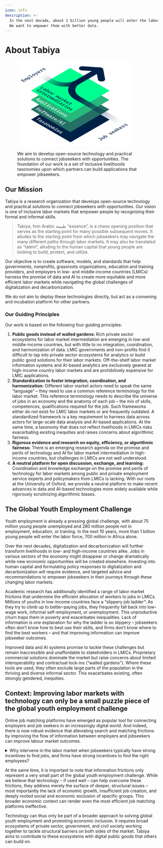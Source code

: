 ```yaml
---
icon: info
description: >-
  In the next decade, about 1 billion young people will enter the labor force.
  We want to empower them with better data.
---
```


# About Tabiya

<figure><img src="../.gitbook/assets/Tabiya_Stack_Transparent.png" alt="" width="375"><figcaption><p>We aim to develop open-source technology and practical solutions to connect jobseekers with opportunities. The foundation of our work is a set of inclusive livelihoods taxonomies upon which partners can build applications that empower jobseekers.</p></figcaption></figure>

## Our Mission

Tabiya is a research organization that develops open-source technology and practical solutions to connect jobseekers with opportunities. Our vision is one of inclusive labor markets that empower people by recognizing their formal and informal skills.&#x20;

> Tabiya, fom Arabic طبيعة “essence”, is a chess opening position that serves as the starting point for many possible subsequent moves. It alludes to the starting point from which jobseekers may navigate the many different paths through labor markets. It may also be translated as “talent”, alluding to the human capital that young people are looking to build, protect, and utilize.

Our objective is to create software, models, and standards that help governments, nonprofits, grassroots organizations, education and training providers, and employers in low- and middle-income countries (LMICs) harness the promise of data and AI to create more equitable and more efficient labor markets while navigating the global challenges of digitalization and decarbonization.&#x20;

We do not aim to deploy these technologies directly, but act as a convening and incubation platform for other partners.

### Our Guiding Principles

Our work is based on the following four guiding principles:

1. **Public goods instead of walled gardens:** Rich private sector ecosystems for labor market intermediation are emerging in low-and middle-income countries, but with little to no integration, coordination, and harmonization of data. LMIC governments and non-profits find it difficult to tap into private sector ecosystems for analytics or build public good solutions for their labor markets. Off-the-shelf labor market information systems and AI-based analytics are exclusively geared at high-income country labor markets and are prohibitively expensive for LMIC applications.
2. **Standardization to foster integration, coordination, and harmonization:** Different labor market actors need to speak the same “language” – they need to use a common reference terminology for the labor market. This reference terminology needs to describe the universe of jobs in an economy and the anatomy of each job – the mix of skills, competences, qualifications required for the job. Such frameworks either do not exist for LMIC labor markets or are frequently outdated. A standardized framework is a key requirement to harness data across actors for large-scale data analysis and AI-based applications. At the same time, a taxonomy that does not reflect livelihoods in LMICs risks exacerbating existing inequities and raises concerns about algorithmic fairness.
3. **Rigorous evidence and research on equity, efficiency, or algorithmic fairness:** There is an emerging research agenda on the promise and perils of technology and AI for labor market intermediation in high-income countries, but challenges in LMICs are not well understood.&#x20;
4. **A neutral platform for open discussion, exchange, and learning:** Coordination and knowledge exchange on the promise and perils of technology for labor markets among public and private employment service experts and policymakers from LMICs is lacking. With our roots at the University of Oxford, we provide a neutral platform to make recent advances in data and AI-based technologies more widely available while rigorously scrutinizing algorithmic biases.

## The Global Youth Employment Challenge

Youth employment is already a pressing global challenge, with about 75 million young people unemployed and 280 million people not in employment, education, or training. In the next 10 years, more than 1 billion young people will enter the labor force, 700 million in Africa alone.&#x20;

Over the next decades, digitalization and decarbonization will further transform livelihoods in low- and high-income countries alike. Jobs in various sectors of the economy might disappear or change dramatically while new economic opportunities will be created elsewhere. Investing into human capital and formulating policy responses to digitalization and decarbonization will require evidence, and targeted advice and recommendations to empower jobseekers in their journeys through these changing labor markets.&#x20;

Academic research has additionally identified a range of labor market frictions that undermine the efficient allocation of workers to jobs in LMICs. Millions of youths in low-income countries face a “slippery job ladder”: As they try to climb up to better-paying jobs, they frequently fall back into low-wage work, informal self-employment, or unemployment. This unproductive churn traps them in poverty and exacerbates inequalities. Lack of information is one explanation for why the ladder is so slippery – jobseekers often don’t know how to best use their skills, and firms don’t know where to find the best workers – and that improving information can improve jobseeker outcomes.&#x20;

Improved data and AI systems promise to tackle these challenges but remain inaccessible and unaffordable to stakeholders in LMICs. Proprietary commercial solutions dominate the market but raise concerns about limited interoperability and contractual lock-ins (“walled gardens”). Where these tools are used, they often exclude large parts of the population in the thriving and diverse informal sector. This exacerbates existing, often strongly gendered, inequities.

## Context: Improving labor markets with technology can only be a small puzzle piece of the global youth employment challenge&#x20;

Online job matching platforms have emerged as popular tool for connecting employers and job seekers in an increasingly digital world. And indeed, there is now robust evidence that alleviating search and matching frictions by improving the flow of information between employers and jobseekers can improve labour market outcomes.&#x20;

<details>

<summary>Why intervene in the labor market when jobseekers typically have strong incentives to find jobs, and firms have strong incentives to find the right employees?</summary>

Jobseekers typically have strong incentives to find jobs, and firms have strong incentives to find the right employees. As [Carranza and McKenzie _JEP_ 2024](https://www.aeaweb.org/articles?id=10.1257/jep.38.1.221) show using Labor Force Survey data from a number of (largely middle-income) countries, public or private labor market intermediation services only help a tiny fraction of jobseekers find work.&#x20;

So what rationale is there to intervene in the free labor market and support job matching platforms and other innovative tech solutions that aim to reduce search and matching frictions?&#x20;

One important argument are equity concerns: We know that in many contexts, existing networks play a large role in who gets the few jobs that might be available. Underserved communities without these networks might fall short. Innovative, tech enabled solutions could, in theory, improve inclusion of these underserved groups if they provide information in a more equitable way. It remains, however, a question to what extend such platforms can truly improve economic inclusion for underserved groups. Not everyone has access to smartphones, the internet, or the necessary digital literacy to utilize these platforms effectively.&#x20;

A second argument might be that reducing information frictions can improve the reallocation of workers across sectors and space -- for example in contexts with rapidly changing demand in specific sectors. For example, the Ethiopian Investment Commission (EIC) – the Ethiopian government's investment promotion agency – worked with partners to set up a centralised sector-specific labor market information system to match a large supply of workers with specific jobs in the country's industrial parks.&#x20;

</details>

At the same time, it is important to note that information frictions only represent a very small part of the global youth employment challenge. While we believe that technology – if used well – can help overcome these frictions, they address merely the surface of deeper, structural issues – most importantly the lack of economic growth, insufficient job creation, and deeply rooted social and economic exclusion of specific groups. This broader economic context can render even the most efficient job matching platforms ineffective.&#x20;

Technology can thus only be part of a broader approach to solving global youth employment and promoting economic inclusion. It requires broad ecosystems of private sector, government, and civil society working together to tackle structural barriers on both sides of the market. Tabiya aims to contribute to these ecosystems with digital public goods that others can build on.
